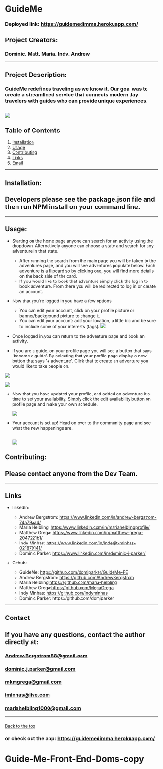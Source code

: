   # GuideMe
### Deployed link: https://guidemedimma.herokuapp.com/
  ## Project Creators: 
  ### Dominic, Matt, Maria, Indy, Andrew
---
  
  ## Project Description:
  ### GuideMe redefines traveling as we know it. Our goal was to create a streamlined service that connects modern day travelers with guides who can provide unique experiences. 

  ![](public/guideme.jpg)
---
 
  ## Table of Contents
  1. [Installation](#Installation)
  2. [Usage](#Usage)
  3. [Contributing](#Contributing)
  4. [Links](#Links)
  5. [Email](#Contact)
  
  ---

  ## Installation:
  ## Developers please see the package.json file and then run NPM install on your command line.

  ---      

  ## Usage:

  * Starting on the home page anyone can search for an activity using the dropdown. Alternatively anyone can  choose a state and search for any adventure in that state. 
    * After running the search from the main page you will be taken to the adventures page, and you will see adventures populate below. Each adventure is a flipcard so by clicking one, you will find more details on the back side of the card. 
    * If you would like to book that adventure simply click the log in to book adventure. From there you will be redirected to log in or create an account.
  * Now that you're logged in you have a few options 
    * You can edit your account, click on your profile picture or banner/background picture to change it.
    * You  can edit your account: add your location, a little bio and be sure to include some of your interests (tags). 
    ![](public/profileupdate.jpg)

  * Once logged in,you can return to the adventure page and book an activity. 

  * If you are a guide, on your profile page you will see a button that says 'become a guide'. By selecting that your profile page display a new button that says '+ adventure'. Click that to create an adventure you would like to take people on. 

  ![](public/guideprofile.jpg)

  ![](public/adventureform.jpg)

* Now that you have updated your profile, and added an adventure it's time to set your availability. Simply click the edit availability button on profile page and make your own schedule. 

  ![](public/calendar.jpg)

* Your account is set up! Head on over to the community page and see what the new happenings are. 

  ![](public/communitypage.jpg)
  ---
 
 ## Contributing:
 ## Please contact anyone from the Dev Team.
---

 ## Links

  * linkedIn: 
    * Andrew Bergstrom: https://www.linkedin.com/in/andrew-bergstrom-74a79aa4/ 
    * Maria Helbling: https://www.linkedin.com/in/mariahelblingprofile/
    * Matthew Grega: https://www.linkedin.com/in/matthew-grega-2047221b1/
    * Indy Minhas: https://www.linkedin.com/in/inderjit-minhas-021879141/
    * Dominic Parker:  https://www.linkedin.com/in/dominic-j-parker/

        
  * Github:
    * GuideMe: https://github.com/domjparker/GuideMe-FE
    * Andrew Bergstrom: https://github.com/AndrewBergstrom 
    * Maria Helbling:https://github.com/maria-helbling
    * Matthew Grega:https://github.com/MegaGrega
    * Indy Minhas: https://github.com/indyminhas
    * Dominic Parker: https://github.com/domjparker


  ---

  ## Contact
 
  ## If you have any questions, contact the author directly at: 
  ### Andrew.Bergstrom88@gmail.com 
  ### dominic.j.parker@gmail.com
  ### mkmgrega@gmail.com
  ### iminhas@live.com
  ### mariahelbling1000@gmail.com

---
### 
  [Back to the top](#GuideMe)
### or check out the app: https://guidemedimma.herokuapp.com/
  
  




# Guide-Me-Front-End-Doms-copy
